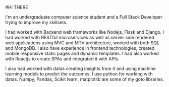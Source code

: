 #HI THERE

I'm an undergraduate computer science student and a Full Stack Developer trying to improve my skillsets.

I had worked with Backend web frameworks like Nodejs, Flask and Django. I had worked with RESTful microservices as well as server side rendered web applications using MVC and MTV 
architecture, worked with both SQL and MongoDB. I also have experience in frontend technologies, created mobile responsive static pages and dynamic templates. 
I had also worked with Reactjs to create SPAs and integrated it with APIs.

I also had worked with datas creating insights from it and using machine learning models to predict the outcomes. I use python for working with datas. Numpy, Pandas, Scikit learn,
matplotlib are some of my goto libraries.
